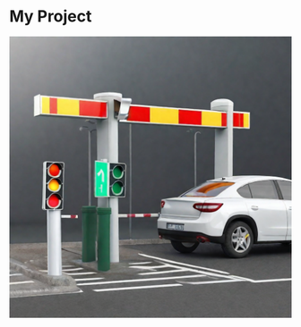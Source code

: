 # My Project

![Project Logo](https://github.com/AhmadEsmail/Smart-parking-system-ESP32/blob/main/1705233509657.png)
